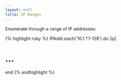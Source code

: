 ```yaml
---
layout: null
title: IP Ranges
---
```


Enumerate through a range of IP addresses:

{% highlight ruby %}
IPAddr.each('10.1.*.1-128') do |ip|
  # ...
end
{% endhighlight %}
